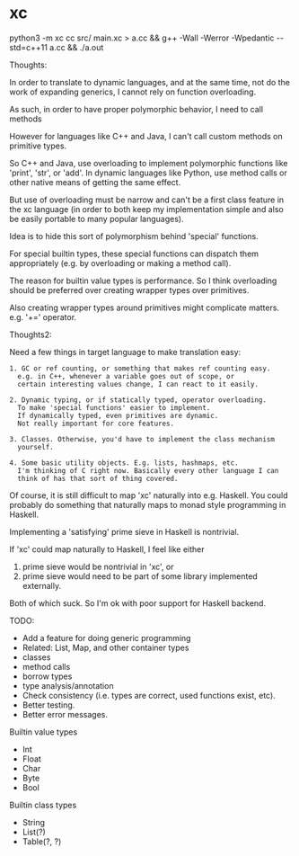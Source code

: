 # xc

python3 -m xc cc src/ main.xc > a.cc && g++ -Wall -Werror -Wpedantic --std=c++11 a.cc && ./a.out

Thoughts:

  In order to translate to dynamic languages, and at the same time, not do the
  work of expanding generics, I cannot rely on function overloading.

  As such, in order to have proper polymorphic behavior, I need to call methods

  However for languages like C++ and Java, I can't call custom methods on
  primitive types.

  So C++ and Java, use overloading to implement polymorphic functions like
  'print', 'str', or 'add'. In dynamic languages like Python, use method calls
  or other native means of getting the same effect.

  But use of overloading must be narrow and can't be a first class feature
  in the xc language (in order to both keep my implementation simple and also
  be easily portable to many popular languages).

  Idea is to hide this sort of polymorphism behind 'special' functions.

  For special builtin types, these special functions can dispatch them
  appropriately (e.g. by overloading or making a method call).

  The reason for builtin value types is performance. So I think overloading
  should be preferred over creating wrapper types over primitives.

  Also creating wrapper types around primitives might complicate matters.
  e.g. '+=' operator.

Thoughts2:

  Need a few things in target language to make translation easy:

    1. GC or ref counting, or something that makes ref counting easy.
      e.g. in C++, whenever a variable goes out of scope, or
      certain interesting values change, I can react to it easily.

    2. Dynamic typing, or if statically typed, operator overloading.
      To make 'special functions' easier to implement.
      If dynamically typed, even primitives are dynamic.
      Not really important for core features.

    3. Classes. Otherwise, you'd have to implement the class mechanism
      yourself.

    4. Some basic utility objects. E.g. lists, hashmaps, etc.
      I'm thinking of C right now. Basically every other language I can
      think of has that sort of thing covered.

Of course, it is still difficult to map 'xc' naturally into e.g. Haskell.
You could probably do something that naturally maps to monad
style programming in Haskell.

Implementing a 'satisfying' prime sieve in Haskell is nontrivial.

If 'xc' could map naturally to Haskell, I feel like either
  1. prime sieve would be nontrivial in 'xc', or
  2. prime sieve would need to be part of some library implemented externally.

Both of which suck. So I'm ok with poor support for Haskell backend.

TODO:
  * Add a feature for doing generic programming
  * Related: List, Map, and other container types
  * classes
  * method calls
  * borrow types
  * type analysis/annotation
  * Check consistency (i.e. types are correct, used functions exist, etc).
  * Better testing.
  * Better error messages.

Builtin value types
  * Int
  * Float
  * Char
  * Byte
  * Bool

Builtin class types
  * String
  * List(?)
  * Table(?, ?)

